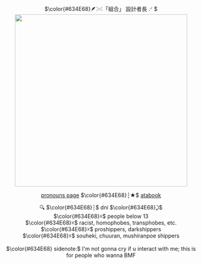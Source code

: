 <p align="center">
$\color{#634E68}🪶𓏵「組合」 設計者長 .ᐟ $
<br>
<img src="https://github.com/user-attachments/assets/8506c8cc-0238-4fdd-956e-b405522945ea" width="450">

<p align="center">
  <a href="https://pronouns.cc/@nyanoneko">pronouns page</a> $\color{#634E68}┆★$ <a href="https://nyanoneko.atabook.org/">atabook</a>
</p>

<p align="center">
🔍 $\color{#634E68}┆︎$ dni  $\color{#634E68}⤸$ <br>
$\color{#634E68}☓$ people below 13 <br>
$\color{#634E68}☓$ racist, homophobes, transphobes, etc. <br>
$\color{#634E68}☓$ proshippers, darkshippers <br>
$\color{#634E68}☓$ souheki, chuuran, mushiranpoe shippers <br>
  <br>
$\color{#634E68} sidenote:$ I'm not gonna cry if u interact with me; this is for people who wanna BMF <br>
</p>



